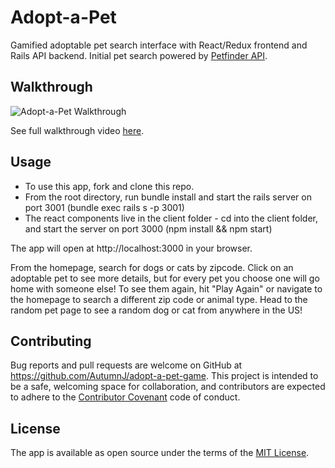 # Adopt-a-Pet

Gamified adoptable pet search interface with React/Redux frontend and Rails API backend. Initial pet search powered by [Petfinder API](https://www.petfinder.com/developers/api-docs). 

## Walkthrough

![Adopt-a-Pet Walkthrough](./public/walkthrough.gif)

See full walkthrough video [here](https://youtu.be/rumehkzhJaY).

## Usage

* To use this app, fork and clone this repo.
* From the root directory, run bundle install and start the rails server on port 3001 (bundle exec rails s -p 3001)
* The react components live in the client folder - cd into the client folder, and start the server on port 3000 (npm install && npm start)

The app will open at http://localhost:3000 in your browser. 

From the homepage, search for dogs or cats by zipcode. Click on an adoptable pet to see more details, but for every pet you choose one will go home with someone else! To see them again, hit "Play Again" or navigate to the homepage to search a different zip code or animal type. Head to the random pet page to see a random dog or cat from anywhere in the US!

## Contributing

Bug reports and pull requests are welcome on GitHub at https://github.com/AutumnJ/adopt-a-pet-game. This project is intended to be a safe, welcoming space for collaboration, and contributors are expected to adhere to the [Contributor Covenant](http://contributor-covenant.org) code of conduct.

## License

The app is available as open source under the terms of the [MIT License](https://github.com/AutumnJ/adopt-a-pet-game/blob/master/LICENSE.md).
